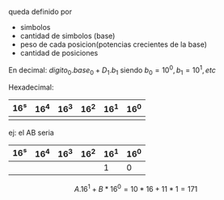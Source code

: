 queda definido por 
- simbolos
- cantidad de simbolos (base)
- peso de cada posicion(potencias crecientes de la base)
- cantidad de posiciones

En decimal: $digito_{0}.base_{0}+D_{1}.b_{1}$
siendo $b_{0}=10^0, b_{1}=10^1, etc$

Hexadecimal:

| 16⁵ | $16^4$ | $16^3$ | $16^2$ | $16^1$ | $16^0$ |
| --- | ---- | ------ | ------ | ------ | ------ |
|     |      |        |        |        |        |

ej: el AB seria


| 16⁵ | $16^4$ | $16^3$ | $16^2$ | $16^1$ | $16^0$ |
| --- | ---- | ------ | ------ | ------ | ------ |
|     |      |        |        |     1   |  0      |


$$A.16^1 + B*16^0= 10*16+11*1 = 171$$